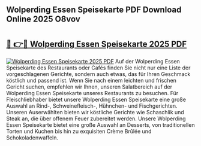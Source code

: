 ## Wolperding Essen Speisekarte PDF Download Online 2025 O8vov

# <h2><a href="http://gc77qa.nevu.top/?p=Wolperding+Essen+Speisekarte">🔗 👉🔴 Wolperding Essen Speisekarte 2025 PDF</a></h2>

[![Wolperding Essen Speisekarte 2025 PDF](https://i.imgur.com/dBaPXMq.png)](http://gc77qa.nevu.top/?p=Wolperding+Essen+Speisekarte)
Auf der Wolperding Essen Speisekarte des Restaurants oder Cafés finden Sie nicht nur eine Liste der vorgeschlagenen Gerichte, sondern auch etwas, das für Ihren Geschmack köstlich und passend ist. Wenn Sie nach einem leichten und frischen Gericht suchen, empfehlen wir Ihnen, unseren Salatbereich auf der Wolperding Essen Speisekarte unseres Restaurants zu besuchen. Für Fleischliebhaber bietet unsere Wolperding Essen Speisekarte eine große Auswahl an Rind-, Schweinefleisch-, Hühnchen- und Fischgerichten. Unseren Auserwählten bieten wir köstliche Gerichte wie Schaschlik und Steak an, die über offenem Feuer zubereitet werden. Unsere Wolperding Essen Speisekarte bietet eine große Auswahl an Desserts, von traditionellen Torten und Kuchen bis hin zu exquisiten Crème Brûlée und Schokoladenwaffeln.
